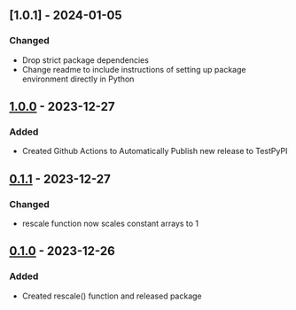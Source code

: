 ## [1.0.1] - 2024-01-05
### Changed
- Drop strict package dependencies
- Change readme to include instructions of setting up package environment directly in Python

## [1.0.0] - 2023-12-27
### Added
- Created Github Actions to Automatically Publish new release to TestPyPI

## [0.1.1] - 2023-12-27
### Changed
- rescale function now scales constant arrays to 1


## [0.1.0] - 2023-12-26
### Added
- Created rescale() function and released package

[1.0.0]: https://github.com/fjying/PythonPackageWorkshop/releases/tag/v1.0.0
[0.1.1]: https://github.com/fjying/PythonPackageWorkshop/releases/tag/v0.1.1
[0.1.0]: https://github.com/fjying/PythonPackageWorkshop/releases/tag/v0.1.0
